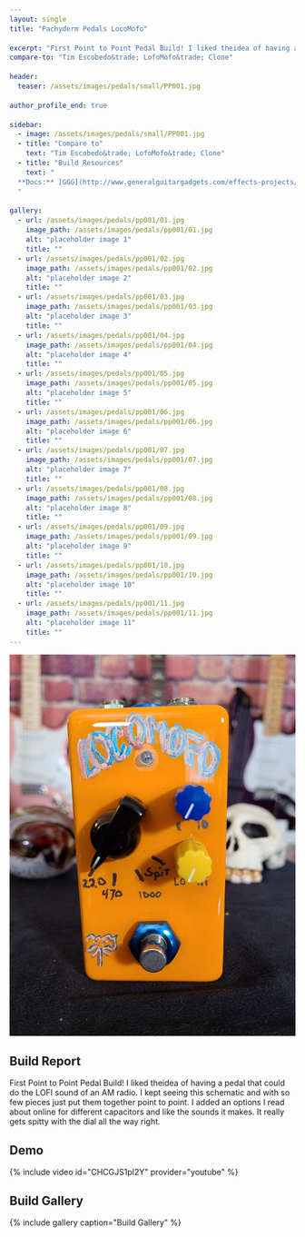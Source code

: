 ```yaml
---
layout: single
title: "Pachyderm Pedals LocoMofo"

excerpt: "First Point to Point Pedal Build! I liked theidea of having a pedal that could do the LOFI sound of an AM radio. I kept seeing this schematic and with so few pieces just put them together point to point. I added an options I read about online for different capacitors and like the sounds it makes. It really gets spitty dial all the way right."
compare-to: "Tim Escobedo&trade; LofoMofo&trade; Clone"

header:
  teaser: /assets/images/pedals/small/PP001.jpg

author_profile_end: true

sidebar:
  - image: /assets/images/pedals/small/PP001.jpg
  - title: "Compare to"
    text: "Tim Escobedo&trade; LofoMofo&trade; Clone"
  - title: "Build Resources"
    text: "
  **Docs:** [GGG](http://www.generalguitargadgets.com/effects-projects/filters-other/lofo/)
  "

gallery:
  - url: /assets/images/pedals/pp001/01.jpg
    image_path: /assets/images/pedals/pp001/01.jpg
    alt: "placeholder image 1"
    title: ""
  - url: /assets/images/pedals/pp001/02.jpg
    image_path: /assets/images/pedals/pp001/02.jpg
    alt: "placeholder image 2"
    title: ""
  - url: /assets/images/pedals/pp001/03.jpg
    image_path: /assets/images/pedals/pp001/03.jpg
    alt: "placeholder image 3"
    title: ""
  - url: /assets/images/pedals/pp001/04.jpg
    image_path: /assets/images/pedals/pp001/04.jpg
    alt: "placeholder image 4"
    title: ""
  - url: /assets/images/pedals/pp001/05.jpg
    image_path: /assets/images/pedals/pp001/05.jpg
    alt: "placeholder image 5"
    title: ""
  - url: /assets/images/pedals/pp001/06.jpg
    image_path: /assets/images/pedals/pp001/06.jpg
    alt: "placeholder image 6"
    title: ""
  - url: /assets/images/pedals/pp001/07.jpg
    image_path: /assets/images/pedals/pp001/07.jpg
    alt: "placeholder image 7"
    title: ""
  - url: /assets/images/pedals/pp001/08.jpg
    image_path: /assets/images/pedals/pp001/08.jpg
    alt: "placeholder image 8"
    title: ""
  - url: /assets/images/pedals/pp001/09.jpg
    image_path: /assets/images/pedals/pp001/09.jpg
    alt: "placeholder image 9"
    title: ""
  - url: /assets/images/pedals/pp001/10.jpg
    image_path: /assets/images/pedals/pp001/10.jpg
    alt: "placeholder image 10"
    title: ""
  - url: /assets/images/pedals/pp001/11.jpg
    image_path: /assets/images/pedals/pp001/11.jpg
    alt: "placeholder image 11"
    title: ""
---
```


![header](/assets/images/pedals/PP001.jpg)

## Build Report ##

First Point to Point Pedal Build! I liked theidea of having a pedal that could do the LOFI sound of an AM radio. I kept seeing this schematic and with so few pieces just put them together point to point. I added an options I read about online for different capacitors and like the sounds it makes. It really gets spitty with the dial all the way right.

## Demo ##

{% include video id="CHCGJS1pI2Y" provider="youtube" %}

## Build Gallery ##
{% include gallery caption="Build Gallery" %}